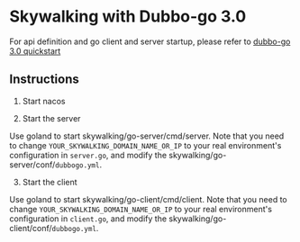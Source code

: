 # Skywalking with Dubbo-go 3.0

For api definition and go client and server startup, please refer to [dubbo-go 3.0 quickstart](https://dubbo.apache.org/zh/docs/quick-start/)

## Instructions
1. Start nacos

2. Start the server

Use goland to start skywalking/go-server/cmd/server. Note that you need to change `YOUR_SKYWALKING_DOMAIN_NAME_OR_IP` to your real environment's configuration in `server.go`, and modify the skywalking/go-server/conf/`dubbogo.yml`. 

3. Start the client

Use goland to start skywalking/go-client/cmd/client. Note that you need to change `YOUR_SKYWALKING_DOMAIN_NAME_OR_IP` to your real environment's configuration in `client.go`, and modify the skywalking/go-client/conf/`dubbogo.yml`.

